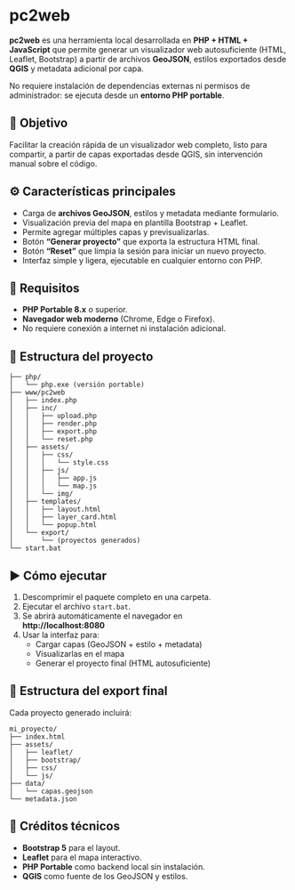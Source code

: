 # pc2web

**pc2web** es una herramienta local desarrollada en **PHP + HTML + JavaScript** que permite generar un visualizador web autosuficiente (HTML, Leaflet, Bootstrap) a partir de archivos **GeoJSON**, estilos exportados desde **QGIS** y metadata adicional por capa.

No requiere instalación de dependencias externas ni permisos de administrador: se ejecuta desde un **entorno PHP portable**.

## 🚀 Objetivo

Facilitar la creación rápida de un visualizador web completo, listo para compartir, a partir de capas exportadas desde QGIS, sin intervención manual sobre el código.

## ⚙️ Características principales

- Carga de **archivos GeoJSON**, estilos y metadata mediante formulario.
- Visualización previa del mapa en plantilla Bootstrap + Leaflet.
- Permite agregar múltiples capas y previsualizarlas.
- Botón **“Generar proyecto”** que exporta la estructura HTML final.
- Botón **“Reset”** que limpia la sesión para iniciar un nuevo proyecto.
- Interfaz simple y ligera, ejecutable en cualquier entorno con PHP.

## 🧩 Requisitos

- **PHP Portable 8.x** o superior.  
- **Navegador web moderno** (Chrome, Edge o Firefox).  
- No requiere conexión a internet ni instalación adicional.

## 📁 Estructura del proyecto

```
├── php/
│   └── php.exe (versión portable)
├── www/pc2web
│   ├── index.php
│   ├── inc/
│   │   ├── upload.php
│   │   ├── render.php
│   │   ├── export.php
│   │   └── reset.php
│   ├── assets/
│   │   ├── css/
│   │   │   └── style.css
│   │   ├── js/
│   │   │   ├── app.js
│   │   │   └── map.js
│   │   └── img/
│   ├── templates/
│   │   ├── layout.html
│   │   ├── layer_card.html
│   │   └── popup.html
│   └── export/
│       └── (proyectos generados)
└── start.bat
```

## ▶️ Cómo ejecutar

1. Descomprimir el paquete completo en una carpeta.  
2. Ejecutar el archivo `start.bat`.  
3. Se abrirá automáticamente el navegador en  
   **http://localhost:8080**  
4. Usar la interfaz para:
   - Cargar capas (GeoJSON + estilo + metadata)
   - Visualizarlas en el mapa
   - Generar el proyecto final (HTML autosuficiente)

## 🧱 Estructura del export final

Cada proyecto generado incluirá:

```
mi_proyecto/
├── index.html
├── assets/
│   ├── leaflet/
│   ├── bootstrap/
│   ├── css/
│   └── js/
├── data/
│   └── capas.geojson
└── metadata.json
```

## 🧰 Créditos técnicos

- **Bootstrap 5** para el layout.
- **Leaflet** para el mapa interactivo.
- **PHP Portable** como backend local sin instalación.
- **QGIS** como fuente de los GeoJSON y estilos.
